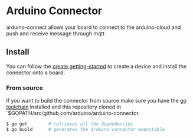 # Arduino Connector

arduino-connect allows your board to connect to the arduino-cloud and push and receive message through mqtt

## Install

You can follow the [create getting-started](https://create.arduino.cc/getting-started) to create a device and install the connector onto a board.

### From source

If you want to build the connector from source make sure you have the [go toolchain](https://golang.org/doc/install) installed and this repository cloned in `$GOPATH/src/github.com/arduino/arduino-connector.

```bash
$ go get 		# retrieves all the dependencies
$ go build 		# generates the arduino-connector executable
```